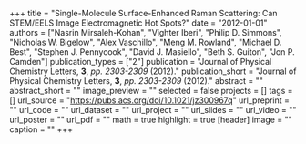 +++
title = "Single-Molecule Surface-Enhanced Raman Scattering: Can STEM/EELS Image Electromagnetic Hot Spots?"
date = "2012-01-01"
authors = ["Nasrin Mirsaleh-Kohan", "Vighter Iberi", "Philip D. Simmons", "Nicholas W. Bigelow", "Alex Vaschillo", "Meng M. Rowland", "Michael D. Best", "Stephen J. Pennycook", "David J. Masiello", "Beth S. Guiton", "Jon P. Camden"]
publication_types = ["2"]
publication = "Journal of Physical Chemistry Letters, **3**, _pp. 2303-2309_ (2012)."
publication_short = "Journal of Physical Chemistry Letters, **3**, _pp. 2303-2309_ (2012)."
abstract = ""
abstract_short = ""
image_preview = ""
selected = false
projects = []
tags = []
url_source = "https://pubs.acs.org/doi/10.1021/jz300967q"
url_preprint = ""
url_code = ""
url_dataset = ""
url_project = ""
url_slides = ""
url_video = ""
url_poster = ""
url_pdf = ""
math = true
highlight = true
[header]
image = ""
caption = ""
+++
